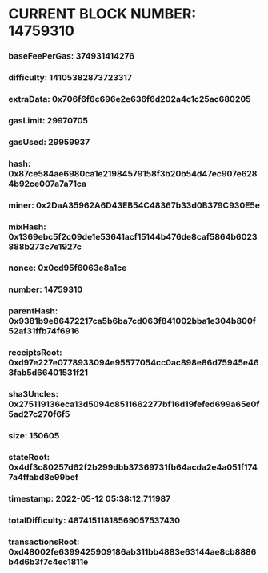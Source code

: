 # CURRENT BLOCK NUMBER: 14759310

### baseFeePerGas: 374931414276
### difficulty: 14105382873723317
### extraData: 0x706f6f6c696e2e636f6d202a4c1c25ac680205
### gasLimit: 29970705
### gasUsed: 29959937
### hash: 0x87ce584ae6980ca1e21984579158f3b20b54d47ec907e6284b92ce007a7a71ca
### miner: 0x2DaA35962A6D43EB54C48367b33d0B379C930E5e
### mixHash: 0x1369ebc5f2c09de1e53641acf15144b476de8caf5864b6023888b273c7e1927c
### nonce: 0x0cd95f6063e8a1ce
### number: 14759310
### parentHash: 0x9381b9e86472217ca5b6ba7cd063f841002bba1e304b800f52af31ffb74f6916
### receiptsRoot: 0xd97e227e0778933094e95577054cc0ac898e86d75945e463fab5d66401531f21
### sha3Uncles: 0x275119136eca13d5094c8511662277bf16d19fefed699a65e0f5ad27c270f6f5
### size: 150605
### stateRoot: 0x4df3c80257d62f2b299dbb37369731fb64acda2e4a051f1747a4ffabd8e99bef
### timestamp: 2022-05-12 05:38:12.711987
### totalDifficulty: 48741511818569057537430
### transactionsRoot: 0xd48002fe6399425909186ab311bb4883e63144ae8cb8886b4d6b3f7c4ec1811e
